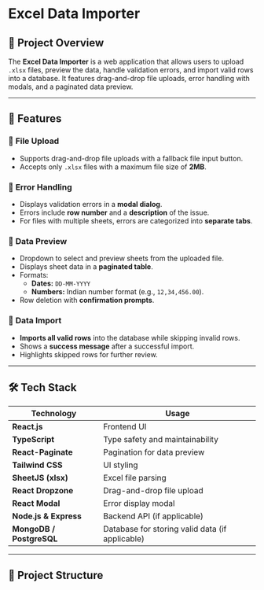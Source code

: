# Excel Data Importer

## 📌 Project Overview
The **Excel Data Importer** is a web application that allows users to upload `.xlsx` files, preview the data, handle validation errors, and import valid rows into a database. It features drag-and-drop file uploads, error handling with modals, and a paginated data preview.

---

## 🚀 Features

### 🔹 **File Upload**
- Supports drag-and-drop file uploads with a fallback file input button.
- Accepts only `.xlsx` files with a maximum file size of **2MB**.

### 🔹 **Error Handling**
- Displays validation errors in a **modal dialog**.
- Errors include **row number** and a **description** of the issue.
- For files with multiple sheets, errors are categorized into **separate tabs**.

### 🔹 **Data Preview**
- Dropdown to select and preview sheets from the uploaded file.
- Displays sheet data in a **paginated table**.
- Formats:
  - **Dates:** `DD-MM-YYYY`
  - **Numbers:** Indian number format (e.g., `12,34,456.00`).
- Row deletion with **confirmation prompts**.

### 🔹 **Data Import**
- **Imports all valid rows** into the database while skipping invalid rows.
- Shows a **success message** after a successful import.
- Highlights skipped rows for further review.

---

## 🛠️ Tech Stack

| Technology       | Usage |
|-----------------|--------|
| **React.js**    | Frontend UI |
| **TypeScript**  | Type safety and maintainability |
| **React-Paginate** | Pagination for data preview |
| **Tailwind CSS** | UI styling |
| **SheetJS (xlsx)** | Excel file parsing |
| **React Dropzone** | Drag-and-drop file upload |
| **React Modal** | Error display modal |
| **Node.js & Express** | Backend API (if applicable) |
| **MongoDB / PostgreSQL** | Database for storing valid data (if applicable) |

---

## 📂 Project Structure

